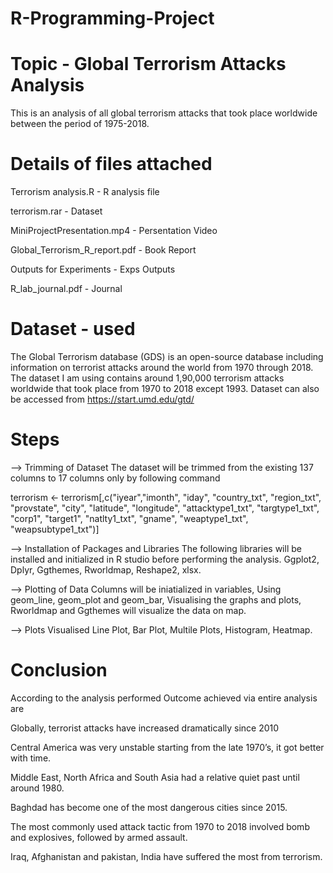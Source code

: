 # R-Programming-Project
# Topic - Global Terrorism Attacks Analysis
This is an analysis of all global terrorism attacks that took place worldwide between the period of 1975-2018.

# Details of files attached
Terrorism analysis.R           - R analysis file

terrorism.rar                  - Dataset

MiniProjectPresentation.mp4    - Persentation Video

Global_Terrorism_R_report.pdf  - Book Report

Outputs for Experiments        - Exps Outputs

R_lab_journal.pdf              - Journal 

# Dataset - used
The Global Terrorism database (GDS) is an open-source database including information on terrorist attacks around the world from 1970 through 2018. The dataset I am using contains around 1,90,000 terrorism attacks worldwide that took place from 1970 to 2018 except 1993.
Dataset can also be accessed from https://start.umd.edu/gtd/

# Steps

--> Trimming of Dataset
The dataset will be trimmed from the existing 137 columns to 17 columns only by following command

terrorism <- terrorism[,c("iyear","imonth", "iday", "country_txt", "region_txt", "provstate", "city", "latitude", "longitude", "attacktype1_txt", "targtype1_txt", "corp1", "target1", "natlty1_txt", "gname", "weaptype1_txt", "weapsubtype1_txt")]

--> Installation of Packages and Libraries
The following libraries will be installed and initialized in R studio before performing the analysis.
Ggplot2,
Dplyr,
Ggthemes, 
Rworldmap, 
Reshape2, 
xlsx.

--> Plotting of Data
Columns will be iniatialized in variables, 
Using geom_line, geom_plot and geom_bar, 
Visualising the graphs and plots, 
Rworldmap and Ggthemes will visualize the data on map.

--> Plots Visualised
Line Plot, 
Bar Plot, 
Multile Plots, 
Histogram,
Heatmap.

# Conclusion
According to the analysis performed Outcome achieved via entire analysis are

Globally, terrorist attacks have increased dramatically since 2010

Central America was very unstable starting from the late 1970’s, it got better with time.

Middle East, North Africa and South Asia had a relative quiet past until around 1980.

Baghdad has become one of the most dangerous cities since 2015.

The most commonly used attack tactic from 1970 to 2018 involved bomb and explosives, followed by armed assault.

Iraq, Afghanistan and pakistan, India have suffered the most from terrorism.
